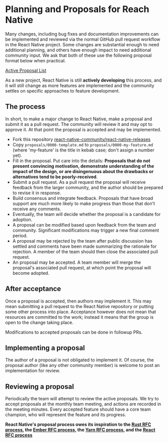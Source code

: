 # Planning and Proposals for Reach Native

Many changes, including bug fixes and documentation improvements can be implemented and reviewed via the normal GitHub pull request workflow in the React Native project. Some changes are substantial enough to need additional planning, and others have enough impact to need additional community input. We ask that both of these use the following proposal format below when practical.

[Active Proposal List](https://github.com/react-native-community/react-native-releases/pulls?q=is%3Aopen)

As a new project, React Native is still **actively developing** this process, and it will still change as more features are implemented and the community settles on specific approaches to feature development.

## The process

In short, to make a major change to React Native, make a proposal and submit it as a pull request. The community will review it and may opt to approve it. At that point the proposal is accepted and may be implemented.

- Fork this repository [react-native-community/react-native-releases](http://github.com/react-native-community/react-native-releases)
- Copy `proposals/0000-template.md` to `proposals/0000-my-feature.md` (where 'my-feature' is the title in kebab case; don't assign a number yet).
- Fill in the proposal. Put care into the details: **Proposals that do not present convincing motivation, demonstrate understanding of the impact of the design, or are disingenuous about the drawbacks or alternatives tend to be poorly-received**.
- Submit a pull request. As a pull request the proposal will receive feedback from the larger community, and the author should be prepared to revise it in response.
- Build consensus and integrate feedback. Proposals that have broad support are much more likely to make progress than those that don't receive any comments.
- Eventually, the team will decide whether the proposal is a candidate for adoption.
- A proposal can be modified based upon feedback from the team and community. Significant modifications may trigger a new final comment period.
- A proposal may be rejected by the team after public discussion has settled and comments have been made summarizing the rationale for rejection. A member of the team should then close the associated pull request.
- An proposal may be accepted. A team member will merge the proposal's associated pull request, at which point the proposal will become adopted.

## After acceptance

Once a proposal is accepted, then authors may implement it. This may mean submitting a pull request to the React Native repository or putting some other process into place. Acceptance however does not mean that resources are committed to the work; instead it means that the group is open to the change taking place.

Modifications to accepted proposals can be done in followup PRs.

## Implementing a proposal

The author of a proposal is not obligated to implement it. Of course, the proposal author (like any other community member) is welcome to post an implementation for review.

## Reviewing a proposal

Periodically the team will attempt to review the active proposals. We try to accept proposals at the monthly team meeting, and actions are recorded in the meeting minutes. Every accepted feature should have a core team champion, who will represent the feature and its progress.

**React Native's proposal process owes its inspiration to the [Rust RFC process], the [Ember RFC process], the [Yarn RFC process], and the [React RFC process]**

[Yarn RFC process]: https://github.com/yarnpkg/rfcs
[React RFC process]: https://github.com/reactjs/rfcs
[Rust RFC process]: https://github.com/rust-lang/rfcs
[Ember RFC process]: https://github.com/emberjs/rfcs